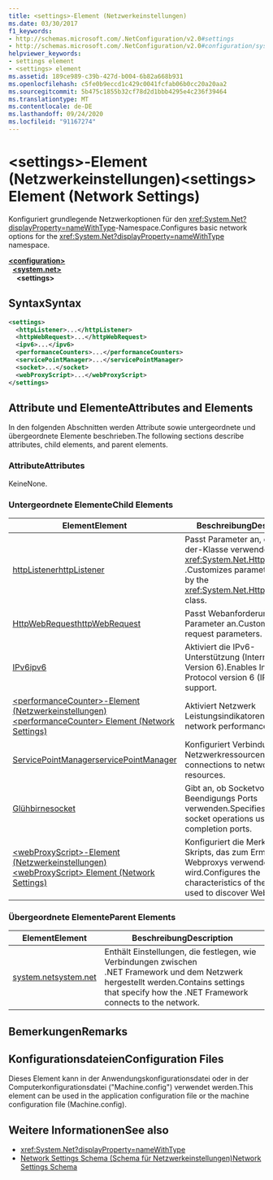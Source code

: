```yaml
---
title: <settings>-Element (Netzwerkeinstellungen)
ms.date: 03/30/2017
f1_keywords:
- http://schemas.microsoft.com/.NetConfiguration/v2.0#settings
- http://schemas.microsoft.com/.NetConfiguration/v2.0#configuration/system.net/settings
helpviewer_keywords:
- settings element
- <settings> element
ms.assetid: 189ce989-c39b-427d-b004-6b82a668b931
ms.openlocfilehash: c5fe0b9eccd1c429c0041fcfab06b0cc20a20aa2
ms.sourcegitcommit: 5b475c1855b32cf78d2d1bbb4295e4c236f39464
ms.translationtype: MT
ms.contentlocale: de-DE
ms.lasthandoff: 09/24/2020
ms.locfileid: "91167274"
---
```

# <a name="settings-element-network-settings"></a><span data-ttu-id="b8359-102">\<settings>-Element (Netzwerkeinstellungen)</span><span class="sxs-lookup"><span data-stu-id="b8359-102">\<settings> Element (Network Settings)</span></span>

<span data-ttu-id="b8359-103">Konfiguriert grundlegende Netzwerkoptionen für den <xref:System.Net?displayProperty=nameWithType>-Namespace.</span><span class="sxs-lookup"><span data-stu-id="b8359-103">Configures basic network options for the <xref:System.Net?displayProperty=nameWithType> namespace.</span></span>  

[**\<configuration>**](../configuration-element.md)\
&nbsp;&nbsp;[**\<system.net>**](system-net-element-network-settings.md)\
&nbsp;&nbsp;&nbsp;&nbsp;**\<settings>**

## <a name="syntax"></a><span data-ttu-id="b8359-104">Syntax</span><span class="sxs-lookup"><span data-stu-id="b8359-104">Syntax</span></span>  
  
```xml  
<settings>  
  <httpListener>...</httpListener>  
  <httpWebRequest>...</httpWebRequest>  
  <ipv6>...</ipv6>  
  <performanceCounters>...</performanceCounters>  
  <servicePointManager>...</servicePointManager>  
  <socket>...</socket>  
  <webProxyScript>...</webProxyScript>  
</settings>  
```  
  
## <a name="attributes-and-elements"></a><span data-ttu-id="b8359-105">Attribute und Elemente</span><span class="sxs-lookup"><span data-stu-id="b8359-105">Attributes and Elements</span></span>  

 <span data-ttu-id="b8359-106">In den folgenden Abschnitten werden Attribute sowie untergeordnete und übergeordnete Elemente beschrieben.</span><span class="sxs-lookup"><span data-stu-id="b8359-106">The following sections describe attributes, child elements, and parent elements.</span></span>  
  
### <a name="attributes"></a><span data-ttu-id="b8359-107">Attribute</span><span class="sxs-lookup"><span data-stu-id="b8359-107">Attributes</span></span>  

 <span data-ttu-id="b8359-108">Keine</span><span class="sxs-lookup"><span data-stu-id="b8359-108">None.</span></span>  
  
### <a name="child-elements"></a><span data-ttu-id="b8359-109">Untergeordnete Elemente</span><span class="sxs-lookup"><span data-stu-id="b8359-109">Child Elements</span></span>  
  
|<span data-ttu-id="b8359-110">Element</span><span class="sxs-lookup"><span data-stu-id="b8359-110">Element</span></span>|<span data-ttu-id="b8359-111">Beschreibung</span><span class="sxs-lookup"><span data-stu-id="b8359-111">Description</span></span>|  
|-------------|-----------------|  
|[<span data-ttu-id="b8359-112">httpListener</span><span class="sxs-lookup"><span data-stu-id="b8359-112">httpListener</span></span>](httplistener-element-network-settings.md)|<span data-ttu-id="b8359-113">Passt Parameter an, die von der-Klasse verwendet werden <xref:System.Net.HttpListener> .</span><span class="sxs-lookup"><span data-stu-id="b8359-113">Customizes parameters used by the <xref:System.Net.HttpListener> class.</span></span>|  
|[<span data-ttu-id="b8359-114">HttpWebRequest</span><span class="sxs-lookup"><span data-stu-id="b8359-114">httpWebRequest</span></span>](httpwebrequest-element-network-settings.md)|<span data-ttu-id="b8359-115">Passt Webanforderungs Parameter an.</span><span class="sxs-lookup"><span data-stu-id="b8359-115">Customizes Web request parameters.</span></span>|  
|[<span data-ttu-id="b8359-116">IPv6</span><span class="sxs-lookup"><span data-stu-id="b8359-116">ipv6</span></span>](ipv6-element-network-settings.md)|<span data-ttu-id="b8359-117">Aktiviert die IPv6-Unterstützung (Internet Protocol Version 6).</span><span class="sxs-lookup"><span data-stu-id="b8359-117">Enables Internet Protocol version 6 (IPv6) support.</span></span>|  
|[<span data-ttu-id="b8359-118">\<performanceCounter>-Element (Netzwerkeinstellungen)</span><span class="sxs-lookup"><span data-stu-id="b8359-118">\<performanceCounter> Element (Network Settings)</span></span>](performancecounter-element-network-settings.md)|<span data-ttu-id="b8359-119">Aktiviert Netzwerk Leistungsindikatoren.</span><span class="sxs-lookup"><span data-stu-id="b8359-119">Enables network performance counters.</span></span>|  
|[<span data-ttu-id="b8359-120">ServicePointManager</span><span class="sxs-lookup"><span data-stu-id="b8359-120">servicePointManager</span></span>](servicepointmanager-element-network-settings.md)|<span data-ttu-id="b8359-121">Konfiguriert Verbindungen mit Netzwerkressourcen.</span><span class="sxs-lookup"><span data-stu-id="b8359-121">Configures connections to network resources.</span></span>|  
|[<span data-ttu-id="b8359-122">Glühbirne</span><span class="sxs-lookup"><span data-stu-id="b8359-122">socket</span></span>](socket-element-network-settings.md)|<span data-ttu-id="b8359-123">Gibt an, ob Socketvorgänge Beendigungs Ports verwenden.</span><span class="sxs-lookup"><span data-stu-id="b8359-123">Specifies whether socket operations use completion ports.</span></span>|  
|[<span data-ttu-id="b8359-124">\<webProxyScript>-Element (Netzwerkeinstellungen)</span><span class="sxs-lookup"><span data-stu-id="b8359-124">\<webProxyScript> Element (Network Settings)</span></span>](webproxyscript-element-network-settings.md)|<span data-ttu-id="b8359-125">Konfiguriert die Merkmale des Skripts, das zum Ermitteln von Webproxys verwendet wird.</span><span class="sxs-lookup"><span data-stu-id="b8359-125">Configures the characteristics of the script used to discover Web proxies.</span></span>|  
  
### <a name="parent-elements"></a><span data-ttu-id="b8359-126">Übergeordnete Elemente</span><span class="sxs-lookup"><span data-stu-id="b8359-126">Parent Elements</span></span>  
  
|<span data-ttu-id="b8359-127">Element</span><span class="sxs-lookup"><span data-stu-id="b8359-127">Element</span></span>|<span data-ttu-id="b8359-128">Beschreibung</span><span class="sxs-lookup"><span data-stu-id="b8359-128">Description</span></span>|  
|-------------|-----------------|  
|[<span data-ttu-id="b8359-129">system.net</span><span class="sxs-lookup"><span data-stu-id="b8359-129">system.net</span></span>](system-net-element-network-settings.md)|<span data-ttu-id="b8359-130">Enthält Einstellungen, die festlegen, wie Verbindungen zwischen .NET Framework und dem Netzwerk hergestellt werden.</span><span class="sxs-lookup"><span data-stu-id="b8359-130">Contains settings that specify how the .NET Framework connects to the network.</span></span>|  
  
## <a name="remarks"></a><span data-ttu-id="b8359-131">Bemerkungen</span><span class="sxs-lookup"><span data-stu-id="b8359-131">Remarks</span></span>  
  
## <a name="configuration-files"></a><span data-ttu-id="b8359-132">Konfigurationsdateien</span><span class="sxs-lookup"><span data-stu-id="b8359-132">Configuration Files</span></span>  

 <span data-ttu-id="b8359-133">Dieses Element kann in der Anwendungskonfigurationsdatei oder in der Computerkonfigurationsdatei ("Machine.config") verwendet werden.</span><span class="sxs-lookup"><span data-stu-id="b8359-133">This element can be used in the application configuration file or the machine configuration file (Machine.config).</span></span>  
  
## <a name="see-also"></a><span data-ttu-id="b8359-134">Weitere Informationen</span><span class="sxs-lookup"><span data-stu-id="b8359-134">See also</span></span>

- <xref:System.Net?displayProperty=nameWithType>
- [<span data-ttu-id="b8359-135">Network Settings Schema (Schema für Netzwerkeinstellungen)</span><span class="sxs-lookup"><span data-stu-id="b8359-135">Network Settings Schema</span></span>](index.md)
